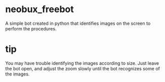 # neobux_freebot
A simple bot created in python that identifies images on the screen to perform the procedures.

# tip
You may have trouble identifying the images according to size.
Just leave the bot open, and adjust the zoom slowly until the bot recognizes some of the images.
